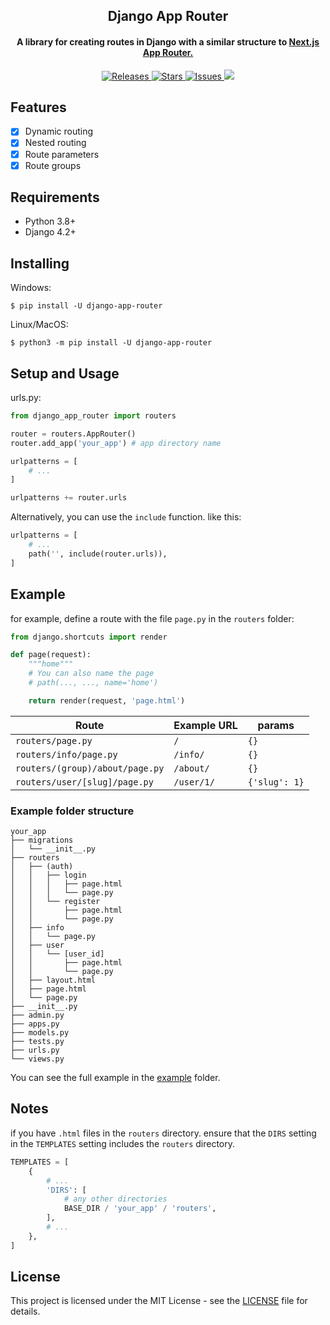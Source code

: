 <h2 align="center">Django App Router</h2>

<h4 align="center">
    A library for creating routes in Django with a similar structure to
    <a href="https://nextjs.org/docs/app/building-your-application/routing"> Next.js App Router. </a>
</h4>

<p align="center">
    <a href="https://pypi.org/project/django-app-router/">
        <img
            alt="Releases"
            src="https://img.shields.io/github/release/staciax/django-app-router.svg?style=for-the-badge&logo=github&color=F2CDCD&logoColor=D9E0EE&labelColor=302D41"
        />
    </a>
    <a href="https://github.com/staciax/django-app-router/stargazers">
        <img
            alt="Stars"
            src="https://img.shields.io/github/stars/staciax/django-app-router?colorA=363a4f&colorB=b7bdf8&style=for-the-badge"
        />
    </a>
    <a href="https://github.com/staciax/django-app-router/issues">
        <img
            alt="Issues"
            src="https://img.shields.io/github/issues/staciax/django-app-router?colorA=363a4f&colorB=f5a97f&style=for-the-badge"
        />
    </a>
    <a href="https://github.com/staciax/django-app-router/contributors">
        <img
            slt="Contributors"
            src="https://img.shields.io/github/contributors/staciax/django-app-router?colorA=363a4f&colorB=a6da95&style=for-the-badge"
        />
    </a>
</p>

<!-- ![Django App Router](https://raw.githubusercontent.com/staciax/django-app-router/master/docs/django-app-router-800.gif) -->

## Features

- [x] Dynamic routing
- [x] Nested routing
- [x] Route parameters
- [x] Route groups

## Requirements

- Python 3.8+
- Django 4.2+

## Installing

Windows: <br>

```
$ pip install -U django-app-router
```

Linux/MacOS:

```
$ python3 -m pip install -U django-app-router
```

## Setup and Usage

urls.py:

```python
from django_app_router import routers

router = routers.AppRouter()
router.add_app('your_app') # app directory name

urlpatterns = [
    # ...
]

urlpatterns += router.urls
```

Alternatively, you can use the `include` function. like this:

```python
urlpatterns = [
    # ...
    path('', include(router.urls)),
]
```

## Example

for example, define a route with the file `page.py` in the `routers` folder:

```python
from django.shortcuts import render

def page(request):
    """home"""
    # You can also name the page
    # path(..., ..., name='home')

    return render(request, 'page.html')

```

| Route                           | Example URL | params        |
| ------------------------------- | ----------- | ------------- |
| `routers/page.py`               | `/`         | `{}`          |
| `routers/info/page.py`          | `/info/`    | `{}`          |
| `routers/(group)/about/page.py` | `/about/`   | `{}`          |
| `routers/user/[slug]/page.py`   | `/user/1/`  | `{'slug': 1}` |

### Example folder structure

```
your_app
├── migrations
│   └── __init__.py
├── routers
│   ├── (auth)
│   │   ├── login
│   │   │   ├── page.html
│   │   │   └── page.py
│   │   └── register
│   │       ├── page.html
│   │       └── page.py
│   ├── info
│   │   └── page.py
│   ├── user
│   │   └── [user_id]
│   │       ├── page.html
│   │       └── page.py
│   ├── layout.html
│   ├── page.html
│   └── page.py
├── __init__.py
├── admin.py
├── apps.py
├── models.py
├── tests.py
├── urls.py
└── views.py
```

You can see the full example in the [example](example) folder.

## Notes

if you have `.html` files in the `routers` directory. ensure that the `DIRS` setting in the `TEMPLATES` setting includes the `routers` directory.

```python
TEMPLATES = [
    {
        # ...
        'DIRS': [
            # any other directories
            BASE_DIR / 'your_app' / 'routers',
        ],
        # ...
    },
]
```

## License

This project is licensed under the MIT License - see the [LICENSE](LICENSE) file for details.
